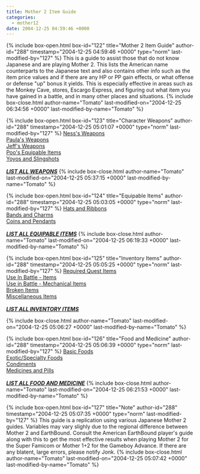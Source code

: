 ```yaml
---
title: Mother 2 Item Guide
categories:
  - mother12
date: 2004-12-25 04:59:46 +0000
---
```

{% include box-open.html box-id="122" title="Mother 2 Item Guide" author-id="288" timestamp="2004-12-25 04:59:46 +0000" type="norm" last-modified-by="127" %}
This is a guide to assist those that do not know Japanese and are playing Mother 2. This lists the American name counterparts to the Japanese text and also contains other info such as the item price values and if there are any HP or PP gain effects, or what offense or defense "up" bonus it yields. This is especially effective in areas such as the Monkey Cave, stores, Escargo Express, and figuring out what item you have gained in a battle, and in many other places and situations.
{% include box-close.html author-name="Tomato" last-modified-on="2004-12-25 06:34:56 +0000" last-modified-by-name="Tomato" %}

{% include box-open.html box-id="123" title="Character Weapons" author-id="288" timestamp="2004-12-25 05:01:07 +0000" type="norm" last-modified-by="127" %}
<a href="weapons/ness.php">Ness's Weapons</a><BR />
<a href="weapons/paula.php">Paula's Weapons</a><BR />
<a href="weapons/jeff.php">Jeff's Weapons</a><BR />
<a href="weapons/poo.php">Poo's Equipable Items</a><BR />
<a href="weapons/misc.php">Yoyos and Slingshots</a><BR />
<BR />
<B><I><U><a href="weapons/weapons.php">LIST ALL WEAPONS</a></U></I></B>
{% include box-close.html author-name="Tomato" last-modified-on="2004-12-25 05:37:15 +0000" last-modified-by-name="Tomato" %}

{% include box-open.html box-id="124" title="Equipable Items" author-id="288" timestamp="2004-12-25 05:03:05 +0000" type="norm" last-modified-by="127" %}
<a href="equip/hatribbon.php">Hats and Ribbons</a><BR />
<a href="equip/bandcharm.php">Bands and Charms</a><BR />
<a href="equip/coinpendant.php">Coins and Pendants</a><BR />
<BR />
<a href="equip/equip.php"><B><I><U>LIST ALL EQUIPABLE ITEMS</U></I></B></a>
{% include box-close.html author-name="Tomato" last-modified-on="2004-12-25 06:19:33 +0000" last-modified-by-name="Tomato" %}

{% include box-open.html box-id="125" title="Inventory Items" author-id="288" timestamp="2004-12-25 05:05:25 +0000" type="norm" last-modified-by="127" %}
<a href="items/requiredquestitems.php">Required Quest Items</a><BR />
<a href="items/battleitems.php">Use In Battle - Items</a><BR />
<a href="items/mechbattleitems.php">Use in Battle - Mechanical Items</a><BR />
<a href="items/brokenitems.php">Broken Items</a><BR />
<a href="items/miscitems.php">Miscellaneous Items</a><BR />
<BR />
<a href="items/items.php"><B><I><U>LIST ALL INVENTORY ITEMS</U></I></B></a>

{% include box-close.html author-name="Tomato" last-modified-on="2004-12-25 05:06:27 +0000" last-modified-by-name="Tomato" %}

{% include box-open.html box-id="126" title="Food and Medicine" author-id="288" timestamp="2004-12-25 05:06:39 +0000" type="norm" last-modified-by="127" %}
<a href="food/basicfood.php">Basic Foods</a><BR />
<a href="food/exoticfood.php">Exotic/Specialty Foods</a><BR />
<a href="food/condiments.php">Condiments</a><BR />
<a href="food/medicine.php">Medicines and Pills</a><BR />
<br />
<a href="food/food.php"><B><I><U>LIST ALL FOOD AND MEDICINE</U></I></B></a>
{% include box-close.html author-name="Tomato" last-modified-on="2004-12-25 06:21:53 +0000" last-modified-by-name="Tomato" %}

{% include box-open.html box-id="127" title="Note" author-id="288" timestamp="2004-12-25 05:07:35 +0000" type="norm" last-modified-by="127" %}
This guide is a replication using various Japanese Mother 2 guides. Variables may vary slighly due to the regional difference between Mother 2 and EarthBound. Consult the American EarthBound player's guide along with this to get the most effective results when playing Mother 2 for the Super Famicom or Mother 1+2 for the Gameboy Advance. If there are any blatent, large errors, please notify Jonk.
{% include box-close.html author-name="Tomato" last-modified-on="2004-12-25 05:07:42 +0000" last-modified-by-name="Tomato" %}
